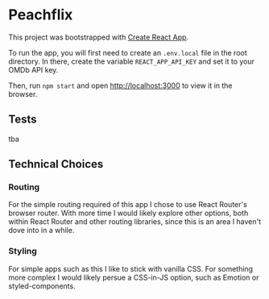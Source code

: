 # Peachflix

This project was bootstrapped with [Create React App](https://github.com/facebook/create-react-app).

To run the app, you will first need to create an `.env.local` file in the root directory. In there, create the variable `REACT_APP_API_KEY` and set it to your OMDb API key.

Then, run `npm start` and open [http://localhost:3000](http://localhost:3000) to view it in the browser.

## Tests

tba

## Technical Choices

### Routing

For the simple routing required of this app I chose to use React Router's browser router. With more time I would likely explore other options, both within React Router and other routing libraries, since this is an area I haven't dove into in a while.

### Styling

For simple apps such as this I like to stick with vanilla CSS. For something more complex I would likely persue a CSS-in-JS option, such as Emotion or styled-components.
